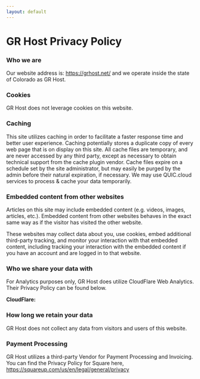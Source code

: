 ```yaml
---
layout: default
---
```

# GR Host Privacy Policy

### Who we are
Our website address is: https://grhost.net/ and we operate inside the state of Colorado as GR Host.

### Cookies
GR Host does not leverage cookies on this website.

### Caching
This site utilizes caching in order to facilitate a faster response time and better user experience. Caching potentially stores a duplicate copy of every web page that is on display on this site. All cache files are temporary, and are never accessed by any third party, except as necessary to obtain technical support from the cache plugin vendor. Cache files expire on a schedule set by the site administrator, but may easily be purged by the admin before their natural expiration, if necessary. We may use QUIC.cloud services to process & cache your data temporarily.

### Embedded content from other websites
Articles on this site may include embedded content (e.g. videos, images, articles, etc.). Embedded content from other websites behaves in the exact same way as if the visitor has visited the other website.

These websites may collect data about you, use cookies, embed additional third-party tracking, and monitor your interaction with that embedded content, including tracking your interaction with the embedded content if you have an account and are logged in to that website.

### Who we share your data with
For Analytics purposes only, GR Host does utilize CloudFlare Web Analytics. Their Privacy Policy can be found below.

**CloudFlare:** 

### How long we retain your data
GR Host does not collect any data from visitors and users of this website. 

### Payment Processing
GR Host utilizes a third-party Vendor for Payment Processing and Invoicing. You can find the Privacy Policy for Square here, https://squareup.com/us/en/legal/general/privacy